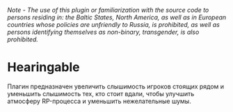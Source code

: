*Note - The use of this plugin or familiarization with the source code to persons residing in: the Baltic States, North America, as well as in European countries whose policies are unfriendly to Russia, is prohibited, as well as persons identifying themselves as non-binary, transgender, is also prohibited.*

# Hearingable
Плагин предназначен увеличить слышимость игроков стоящих рядом и уменьшить слышимость тех, кто стоит вдали, чтобы улучшить атмосферу RP-процесса и уменьшить нежелательные шумы.
